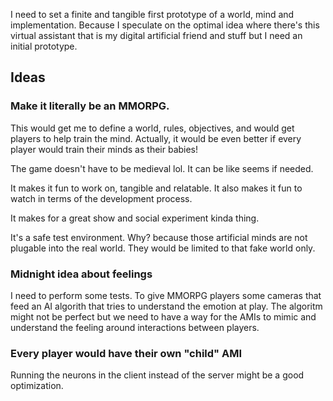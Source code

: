 I need to set a finite and tangible first prototype of a world, mind and implementation. Because I speculate on the optimal idea where there's this virtual assistant that is my digital artificial friend and stuff but I need an initial prototype.

## Ideas

### Make it literally be an MMORPG.

This would get me to define a world, rules, objectives, and would get players to help train the mind. Actually, it would be even better if every player would train their minds as their babies!

The game doesn't have to be medieval lol. It can be like seems if needed.

It makes it fun to work on, tangible and relatable. It also makes it fun to watch in terms of the development process.

It makes for a great show and social experiment kinda thing.

It's a safe test environment. Why? because those artificial minds are not plugable into the real world. They would be limited to that fake world only.


### Midnight idea about feelings

I need to perform some tests. To give MMORPG players some cameras that feed an AI algorith that tries to understand the emotion at play. The algoritm might not be perfect but we need to have a way for the AMIs to mimic and understand the feeling around interactions between players.

### Every player would have their own "child" AMI

Running the neurons in the client instead of the server might be a good optimization.